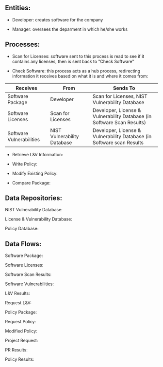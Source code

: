 ## Entities:

  * Developer: creates software for the company

  * Manager: oversees the deparment in which he/she works

## Processes:

 * Scan for Licenses: software sent to this process is read to see if it contains any licenses, then is sent back to "Check Software"

 * Check Software: this process acts as a hub process, redirecting information it receives based on what it is and where it comes from:
 
 | Receives                 | From                        | Sends To                                                                         |
 | ------------------------ | --------------------------- | -------------------------------------------------------------------------------- |
 | Software Package         | Developer                   | Scan for Licenses, NIST Vulnerability Database                                   |
 | Software Licenses        | Scan for Licenses           | Developer, License & Vulnerability Database (in Software Scan Results)           |
 | Software Vulnerabilities | NIST Vulnerability Database | Developer, License & Vulnerability Database (in Software scan Results |

 * Retrieve L&V Information:

 * Write Policy:

 * Modify Existing Policy:

 * Compare Package:

## Data Repositories:

NIST Vulnerability Database:

License & Vulnerability Database:

Policy Database:

## Data Flows:

Software Package:

Software Licenses:

Software Scan Results:

Software Vulnerabilities:

L&V Results:

Request L&V:

Policy Package:

Request Policy:

Modified Policy:

Project Request:

PR Results:

Policy Results:
